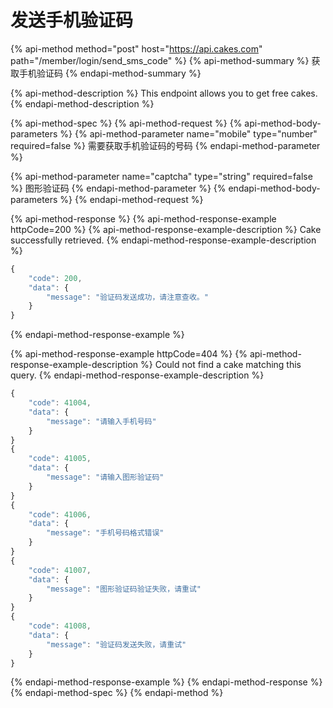 # 发送手机验证码

{% api-method method="post" host="https://api.cakes.com" path="/member/login/send\_sms\_code" %}
{% api-method-summary %}
获取手机验证码
{% endapi-method-summary %}

{% api-method-description %}
This endpoint allows you to get free cakes.
{% endapi-method-description %}

{% api-method-spec %}
{% api-method-request %}
{% api-method-body-parameters %}
{% api-method-parameter name="mobile" type="number" required=false %}
需要获取手机验证码的号码
{% endapi-method-parameter %}

{% api-method-parameter name="captcha" type="string" required=false %}
图形验证码
{% endapi-method-parameter %}
{% endapi-method-body-parameters %}
{% endapi-method-request %}

{% api-method-response %}
{% api-method-response-example httpCode=200 %}
{% api-method-response-example-description %}
Cake successfully retrieved.
{% endapi-method-response-example-description %}

```javascript
{
    "code": 200,
    "data": {
        "message": "验证码发送成功，请注意查收。"
    }
}
```
{% endapi-method-response-example %}

{% api-method-response-example httpCode=404 %}
{% api-method-response-example-description %}
Could not find a cake matching this query.
{% endapi-method-response-example-description %}

```javascript
{
    "code": 41004,
    "data": {
        "message": "请输入手机号码"
    }
}
{
    "code": 41005,
    "data": {
        "message": "请输入图形验证码"
    }
}
{
    "code": 41006,
    "data": {
        "message": "手机号码格式错误"
    }
}
{
    "code": 41007,
    "data": {
        "message": "图形验证码验证失败，请重试"
    }
}
{
    "code": 41008,
    "data": {
        "message": "验证码发送失败，请重试"
    }
}
```
{% endapi-method-response-example %}
{% endapi-method-response %}
{% endapi-method-spec %}
{% endapi-method %}



